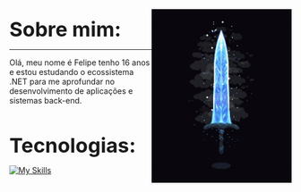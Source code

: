 <img align="right" width="250" src="https://github.com/FelipeCostaq/FelipeCostaq/blob/main/moonlight.gif?raw=true" alt="moonlight">
<p><strong style="font-size: 36px">Sobre mim: </strong></p>
<hr>
<p>Olá, meu nome é Felipe tenho 16 anos e estou estudando o ecossistema .NET para me aprofundar no desenvolvimento de aplicações e sistemas back-end.</p>
<h1 align="left" style="font-size: 36px; margin-bottom: 0;">Tecnologias: </h1>


[![My Skills](https://skillicons.dev/icons?i=cs,dotnet,wasm,git,html,css)](https://skillicons.dev)




